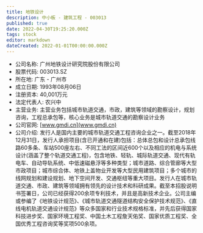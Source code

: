 ```yaml
---
title: 地铁设计
description: 中小板 - 建筑工程 - 003013
published: true
date: 2022-04-30T19:25:20.000Z
tags: stock
editor: markdown
dateCreated: 2022-01-01T00:00:00.000Z
---
```


- 公司名称: 广州地铁设计研究院股份有限公司
- 股票代码: 003013.SZ
- 所在地: 广东 - 广州市
- 成立日期: 1993年08月06日
- 注册资本: 40,001万元
- 法定代表人: 农兴中
- 主营业务: 主营业务包括城市轨道交通，市政，建筑等领域的勘察设计，规划咨询，工程总承包等，核心业务是城市轨道交通的勘察设计业务
- 公司官网: [www.gmdi.cn](www.gmdi.cn)
- 公司介绍: 发行人是国内主要的城市轨道交通工程咨询企业之一。截至2018年12月31日，发行人承担项目(含已开通和在建)包括：总体总包和设计总承包线路60多条、车站500座左右、不同工法的区间近600个以及相应的机电与系统设计(涵盖了整个轨道交通工程)，包含地铁、轻轨、城际轨道交通、现代有轨电车、自动导轨系统、中低速磁悬浮等多种类型；城市道路、综合管廊等大型市政项目；城市综合体、地铁上盖物业开发等大型民用建筑项目；多个城市的线网规划和建设规划、地下空间开发、交通枢纽等重大项目。发行人在城市轨道交通、市政、建筑等领域拥有领先的设计技术和科研成果。截至本招股说明书签署日，公司已经获得200余项专利技术，并且是高新技术企业。公司主编或参编了《地铁设计规范》、《城市轨道交通隧道结构安全保护技术规范》、《直线电机轨道交通设计规范》等众多国家和行业技术规格标准，并先后获得国家科技进步奖、国家环境工程奖、中国土木工程詹天佑奖、国家优质工程奖、全国优秀工程咨询奖等奖项500余项。


